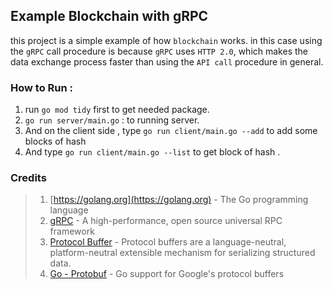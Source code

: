 ## Example Blockchain with gRPC 

this project is a simple example of how `blockchain` works. in this case using the `gRPC` call procedure is because `gRPC` uses `HTTP 2.0`, which makes the data exchange process faster than using the `API call` procedure in general.

### How to Run :
1. run `go mod tidy` first to get needed package.  
2. `go run server/main.go` : to running server.
3. And on the client side , type `go run client/main.go --add` to add some blocks of hash
4. And type `go run client/main.go --list` to get block of hash .

### Credits 
> 1. [https://golang.org](https://golang.org) - The Go programming language
> 2. [gRPC](https://grpc.io) -  A high-performance, open source universal RPC framework
> 3. [Protocol Buffer](https://developers.google.com/protocol-buffers) - Protocol buffers are a language-neutral, platform-neutral extensible mechanism for serializing structured data.
> 4. [Go - Protobuf](https://github.com/golang/protobuf) - Go support for Google's protocol buffers
